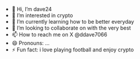 - 👋 Hi, I’m dave24
- 👀 I’m interested in crypto
- 🌱 I’m currently learning how to be better everyday
- 💞️ I’m looking to collaborate on with the very best 
- 📫 How to reach me on X @ddave7066
- 😄 Pronouns: ...
- ⚡ Fun fact: i love playing football and enjoy crypto

<!---
ddave24/ddave24 is a ✨ special ✨ repository because its `README.md` (this file) appears on your GitHub profile.
You can click the Preview link to take a look at your changes.
--->
